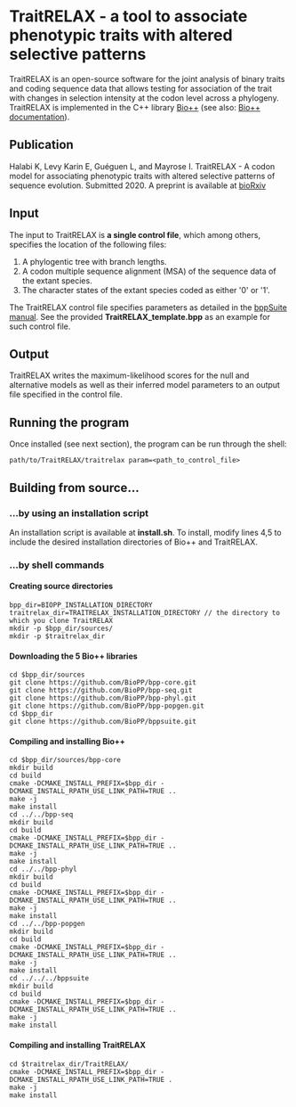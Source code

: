 # TraitRELAX - a tool to associate phenotypic traits with altered selective patterns

TraitRELAX is an open-source software for the joint analysis of binary traits and coding sequence data that allows testing for association of the trait with changes in selection intensity at the codon level across a phylogeny. TraitRELAX is implemented in the C++ library [Bio++](https://github.com/BioPP) (see also: [Bio++ documentation](http://biopp.univ-montp2.fr/)).

## Publication

Halabi K, Levy Karin E, Guéguen L, and Mayrose I. TraitRELAX - A codon model for associating phenotypic traits with altered selective patterns of sequence evolution. Submitted 2020. A preprint is available at [bioRxiv](https://www.biorxiv.org/content/10.1101/2020.03.04.974584v2)

## Input

The input to TraitRELAX is **a single control file**, which among others, specifies the location of the following files: 
1. A phylogentic tree with branch lengths.
2. A codon multiple sequence alignment (MSA) of the sequence data of the extant species.
3. The character states of the extant species coded as either '0' or '1'.

The TraitRELAX control file specifies parameters as detailed in the [bppSuite manual](http://biopp.univ-montp2.fr/manual/pdf/bppsuite/v0.7.0/bppsuite.pdf). See the provided **TraitRELAX_template.bpp** as an example for such control file.

## Output

TraitRELAX writes the maximum-likelihood scores for the null and alternative models as well as their inferred model parameters to an output file specified in the control file.

## Running the program

Once installed (see next section), the program can be run through the shell:
```
path/to/TraitRELAX/traitrelax param=<path_to_control_file>
```

## Building from source...

### ...by using an installation script

An installation script is available at **install.sh**. To install, modify lines 4,5 to include the desired installation directories of Bio++ and TraitRELAX.

### ...by shell commands
#### Creating source directories
```
bpp_dir=BIOPP_INSTALLATION_DIRECTORY
traitrelax_dir=TRAITRELAX_INSTALLATION_DIRECTORY // the directory to which you clone TraitRELAX
mkdir -p $bpp_dir/sources/
mkdir -p $traitrelax_dir
```

#### Downloading the 5 Bio++ libraries
```
cd $bpp_dir/sources
git clone https://github.com/BioPP/bpp-core.git
git clone https://github.com/BioPP/bpp-seq.git
git clone https://github.com/BioPP/bpp-phyl.git
git clone https://github.com/BioPP/bpp-popgen.git
cd $bpp_dir
git clone https://github.com/BioPP/bppsuite.git
```

#### Compiling and installing Bio++
```
cd $bpp_dir/sources/bpp-core
mkdir build
cd build
cmake -DCMAKE_INSTALL_PREFIX=$bpp_dir -DCMAKE_INSTALL_RPATH_USE_LINK_PATH=TRUE ..
make -j
make install
cd ../../bpp-seq
mkdir build
cd build
cmake -DCMAKE_INSTALL_PREFIX=$bpp_dir -DCMAKE_INSTALL_RPATH_USE_LINK_PATH=TRUE ..
make -j
make install
cd ../../bpp-phyl
mkdir build
cd build
cmake -DCMAKE_INSTALL_PREFIX=$bpp_dir -DCMAKE_INSTALL_RPATH_USE_LINK_PATH=TRUE ..
make -j
make install
cd ../../bpp-popgen
mkdir build
cd build
cmake -DCMAKE_INSTALL_PREFIX=$bpp_dir -DCMAKE_INSTALL_RPATH_USE_LINK_PATH=TRUE ..
make -j
make install
cd ../../../bppsuite
mkdir build
cd build
cmake -DCMAKE_INSTALL_PREFIX=$bpp_dir -DCMAKE_INSTALL_RPATH_USE_LINK_PATH=TRUE ..
make -j
make install
```

#### Compiling and installing TraitRELAX
```
cd $traitrelax_dir/TraitRELAX/
cmake -DCMAKE_INSTALL_PREFIX=$bpp_dir -DCMAKE_INSTALL_RPATH_USE_LINK_PATH=TRUE .
make -j
make install
```
